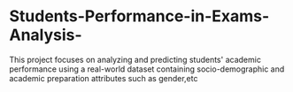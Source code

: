 # Students-Performance-in-Exams-Analysis-
This project focuses on analyzing and predicting students' academic performance using a real-world dataset containing socio-demographic and academic preparation attributes such as gender,etc
